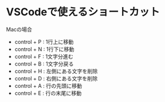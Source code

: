 # VSCodeで使えるショートカット

Macの場合

* control + P : 1行上に移動
* control + N : 1行下に移動
* control + F : 1文字分進む
* control + B : 1文字分戻る
* control + H : 左側にある文字を削除
* control + D : 右側にある文字を削除
* control + A : 行の先頭に移動
* control + E : 行の末尾に移動
